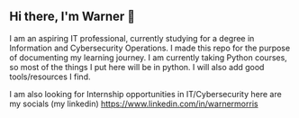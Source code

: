 ## Hi there, I'm Warner 👋
I am an aspiring IT professional, currently studying for a degree in Information and Cybersecurity Operations. 
I made this repo for the purpose of documenting my learning journey.
I am currently taking Python courses, so most of the things I put here will be in python.
I will also add good tools/resources I find.

I am also looking for Internship opportunities in IT/Cybersecurity
here are my socials (my linkedin)
https://www.linkedin.com/in/warnermorris

<!--
**wamorris86/wamorris86** is a ✨ _special_ ✨ repository because its `README.md` (this file) appears on your GitHub profile.

Here are some ideas to get you started:

- 🔭 I’m currently working on ...
- 🌱 I’m currently learning ...
- 👯 I’m looking to collaborate on ...
- 🤔 I’m looking for help with ...
- 💬 Ask me about ...
- 📫 How to reach me: ...
- 😄 Pronouns: ...
- ⚡ Fun fact: ...
-->
